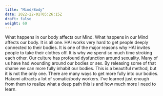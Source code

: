 ```yaml
---
title: "Mind/Body"
date: 2022-22-01T05:26:15Z
draft: false
weight: 60
---
```

What happens in our body affects our Mind. What happens in our Mind affects our body. It is all one. HAI works very hard to get people deeply connected to their bodies. It is one of the major reasons why HAI invites people to take their clothes off. It is why we spend so much time stroking each other. Our culture has profound dysfunction around sexuality. Many of us have had wounding around our bodies or sex. By releasing some of that shame we can more fully inhabit our bodies.
This is a beautiful method, but it is not the only one. There are many ways to get more fully into our bodies. Hakomi attracts a lot of somatic/body workers. I've learned just enough from them to realize what a deep path this is and how much more I need to learn.
